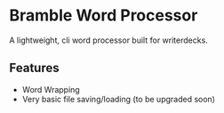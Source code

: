 # Bramble Word Processor

A lightweight, cli word processor built for writerdecks.

## Features
 - Word Wrapping
 - Very basic file saving/loading (to be upgraded soon)

